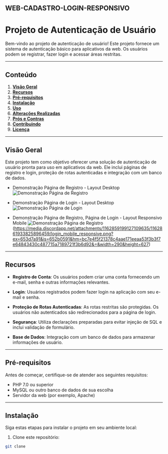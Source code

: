 ## WEB-CADASTRO-LOGIN-RESPONSIVO

# Projeto de Autenticação de Usuário

Bem-vindo ao projeto de autenticação de usuário! Este projeto fornece um sistema de autenticação básico para aplicativos da web. Os usuários podem se registrar, fazer login e acessar áreas restritas.



---

## Conteúdo

1. [**Visão Geral**](#visão-geral)
2. [**Recursos**](#recursos)
3. [**Pré-requisitos**](#pré-requisitos)
4. [**Instalação**](#instalação)
5. [**Uso**](#uso)
6. [**Alterações Realizadas**](#alterações-realizadas)
7. [**Prós e Contras**](#prós-e-contras)
8. [**Contribuindo**](#contribuindo)
9. [**Licença**](#licença)

---

## Visão Geral

Este projeto tem como objetivo oferecer uma solução de autenticação de usuário pronta para uso em aplicativos da web. Ele inclui páginas de registro e login, proteção de rotas autenticadas e integração com um banco de dados.

- Demonstração Página de Registro - Layout Desktop 
![Demonstração Página de Registro](https://media.discordapp.net/attachments/1162859199127109635/1162859374981677118/register_responsive.png?ex=653d782f&is=652b032f&hm=d7ea43f23f0e385c5005779114b58218fe13c0eb05235b1819ccf41a750e23ce&=&width=1223&height=628)

- Demonstração Página de Login - Layout Desktop 
![Demonstração Página de Login](https://media.discordapp.net/attachments/1162859199127109635/1162859374553862164/login_responsive.png?ex=653d782f&is=652b032f&hm=b1a2f4685e6cf7a47dae81024a1099e375fd3e745723027c63c776905eb8d6ba&=&width=908&height=628)

- Demonstração Página de Registro, Página de Login - Layout Responsivo Mobile
![Demonstração Página de Registro](https://media.discordapp.net/attachments/1162859199127109635/1162861934144671877/register_responsive_mobile.png?ex=653d7a92&is=652b0592&hm=8ecd6d1f99cbad1fb3afd8acd6fb3d0442cf82ce0895a7d48fc1b1aa2b1386ce&=&width=293&height=628)
(https://media.discordapp.net/attachments/1162859199127109635/1162861933825896459/login_mobile_responsive.png?ex=653d7a91&is=652b0591&hm=bc7e4f5f21378c4aae171eeaa53f3b3f7e64843430c487715a7189721f3b6d92&=&width=290&height=627)

---

## Recursos

- **Registro de Conta**: Os usuários podem criar uma conta fornecendo um e-mail, senha e outras informações relevantes.

- **Login**: Usuários registrados podem fazer login na aplicação com seu e-mail e senha.

- **Proteção de Rotas Autenticadas**: As rotas restritas são protegidas. Os usuários não autenticados são redirecionados para a página de login.

- **Segurança**: Utiliza declarações preparadas para evitar injeção de SQL e inclui validação de formulário.

- **Base de Dados**: Integração com um banco de dados para armazenar informações de usuário.

---

## Pré-requisitos

Antes de começar, certifique-se de atender aos seguintes requisitos:

- PHP 7.0 ou superior
- MySQL ou outro banco de dados de sua escolha
- Servidor da web (por exemplo, Apache)

---

## Instalação

Siga estas etapas para instalar o projeto em seu ambiente local:

1. Clone este repositório:

```bash
git clone 
